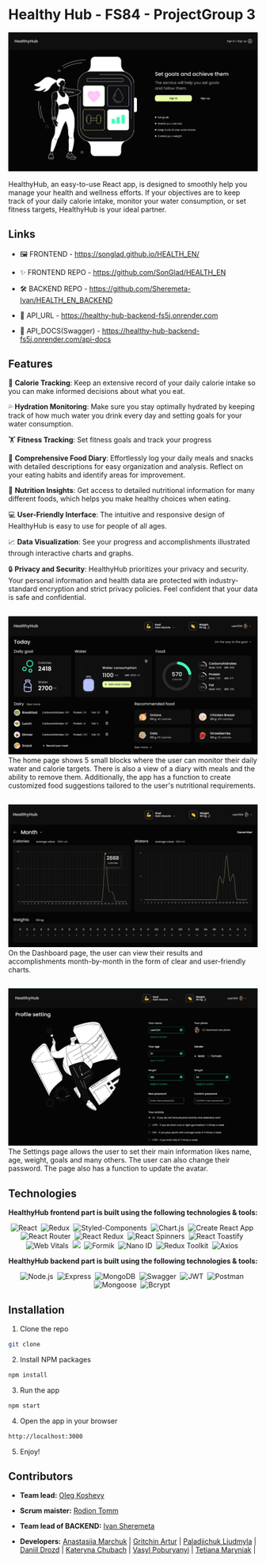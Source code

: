 # Healthy Hub - FS84 - ProjectGroup 3

![Preview](./assets/sign.png)

HealthyHub, an easy-to-use React app, is designed to smoothly help you manage
your health and wellness efforts. If your objectives are to keep track of your
daily calorie intake, monitor your water consumption, or set fitness targets,
HealthyHub is your ideal partner.

## Links

- 🖼️ FRONTEND - https://songlad.github.io/HEALTH_EN/
- ✨ FRONTEND REPO - https://github.com/SonGlad/HEALTH_EN

- 🛠️ BACKEND REPO - https://github.com/Sheremeta-Ivan/HEALTH_EN_BACKEND
- 🔗 API_URL - https://healthy-hub-backend-fs5j.onrender.com
- 📄 API_DOCS(Swagger) - https://healthy-hub-backend-fs5j.onrender.com/api-docs

## Features

:runner: **Calorie Tracking**: Keep an extensive record of your daily calorie
intake so you can make informed decisions about what you eat.<br />

:sweat_drops: **Hydration Monitoring**: Make sure you stay optimally hydrated by
keeping track of how much water you drink every day and setting goals for your
water consumption.<br />

:weight_lifting: **Fitness Tracking**: Set fitness goals and track your progress

:notebook_with_decorative_cover: **Comprehensive Food Diary**: Effortlessly log
your daily meals and snacks with detailed descriptions for easy organization and
analysis. Reflect on your eating habits and identify areas for improvement.

:corn: **Nutrition Insights**: Get access to detailed nutritional information
for many different foods, which helps you make healthy choices when
eating.<br />

:computer: **User-Friendly Interface**: The intuitive and responsive design of
HealthyHub is easy to use for people of all ages.<br />

:chart_with_upwards_trend: **Data Visualization**: See your progress and
accomplishments illustrated through interactive charts and graphs.

:lock: **Privacy and Security**: HealthyHub prioritizes your privacy and
security. Your personal information and health data are protected with
industry-standard encryption and strict privacy policies. Feel confident that
your data is safe and confidential.

##

![Preview](./assets/main-page.png) The home page shows 5 small blocks where the
user can monitor their daily water and calorie targets. There is also a view of
a diary with meals and the ability to remove them. Additionally, the app has a
function to create customized food suggestions tailored to the user's
nutritional requirements.

##

![Preview](./assets/statistics.png) On the Dashboard page, the user can view
their results and accomplishments month-by-month in the form of clear and
user-friendly charts.

##

![Preview](./assets/settings.png) The Settings page allows the user to set their
main information likes name, age, weight, goals and many others. The user can
also change their password. The page also has a function to update the avatar.

## Technologies

<p align="center">
  <b>HealthyHub frontend part is built using the following technologies & tools:</b>
</p>
<p align="center">
  <img alt="React" src="https://img.shields.io/badge/React-%2320232a.svg?style=for-the-badge&logo=react&logoColor=white">&nbsp;
  <img alt="Redux" src="https://img.shields.io/badge/Redux-%23593d88.svg?style=for-the-badge&logo=redux&logoColor=white">&nbsp;
  <img alt="Styled-Components" src="https://img.shields.io/badge/Styled_Components-%23DB7093.svg?style=for-the-badge&logo=styled-components&logoColor=white">&nbsp;
  <img alt="Chart.js" src="https://img.shields.io/badge/Chart.js-%23FF6384.svg?style=for-the-badge&logo=chart-dot-js&logoColor=white">&nbsp;
  <img alt="Create React App" src="https://img.shields.io/badge/Create%20React%20App-%2361DAFB.svg?style=for-the-badge&logo=react&logoColor=white">&nbsp;
  <img alt="React Router" src="https://img.shields.io/badge/React_Router-%23CA4245.svg?style=for-the-badge&logo=react-router&logoColor=white">&nbsp;
  <img alt="React Redux" src="https://img.shields.io/badge/React_Redux-%23593d88.svg?style=for-the-badge&logo=redux&logoColor=white">&nbsp;
  <img alt="React Spinners" src="https://img.shields.io/badge/React_Spinners-%23000000.svg?style=for-the-badge&logo=react&logoColor=white">&nbsp;
  <img alt="React Toastify" src="https://img.shields.io/badge/React_Toastify-%23FF6C37.svg?style=for-the-badge&logo=react&logoColor=white">&nbsp;
  <img alt="Web Vitals" src="https://img.shields.io/badge/Web_Vitals-%23FF6C37.svg?style=for-the-badge&logo=web-vitals&logoColor=white">&nbsp;
  <img a;t="Yup" src="https://img.shields.io/badge/Yup-%23FF6C37.svg?style=for-the-badge&logo=yup&logoColor=white">&nbsp;
  <img alt="Formik" src="https://img.shields.io/badge/Formik-%23FF6C37.svg?style=for-the-badge&logo=formik&logoColor=white">&nbsp;
  <img alt="Nano ID" src="https://img.shields.io/badge/Nano_ID-%23FF6C37.svg?style=for-the-badge&logo=nano-id&logoColor=white">&nbsp;
  <img alt="Redux Toolkit" src="https://img.shields.io/badge/Redux_Toolkit-%23593d88.svg?style=for-the-badge&logo=redux&logoColor=white">&nbsp;
  <img alt="Axios" src="https://img.shields.io/badge/Axios-%23FF6C37.svg?style=for-the-badge&logo=axios&logoColor=white">&nbsp;

</p>

<p align="center">
  <b>HealthyHub backend part is built using the following technologies & tools:</b>
</p>
<p align="center">
  <img alt="Node.js" src="https://img.shields.io/badge/node.js-6DA55F?style=for-the-badge&logo=node.js&logoColor=white">&nbsp;
  <img alt="Express" src="https://img.shields.io/badge/Express-%23404d59.svg?style=for-the-badge&logo=express&logoColor=white">&nbsp;
  <img alt="MongoDB" src="https://img.shields.io/badge/MongoDB-%234ea94b.svg?style=for-the-badge&logo=mongodb&logoColor=white">&nbsp;
  <img alt="Swagger" src="https://img.shields.io/badge/Swagger-%2385EA2D.svg?style=for-the-badge&logo=swagger&logoColor=white">&nbsp;
  <img alt="JWT" src="https://img.shields.io/badge/JWT-%23000000.svg?style=for-the-badge&logo=json-web-tokens&logoColor=white">&nbsp;
  <img alt="Postman" src="https://img.shields.io/badge/Postman-%23FF6C37.svg?style=for-the-badge&logo=postman&logoColor=white">&nbsp;
  <img alt="Mongoose" src="https://img.shields.io/badge/Mongoose-%23880000.svg?style=for-the-badge&logo=mongoose&logoColor=white">&nbsp;
  <img alt="Bcrypt" src="https://img.shields.io/badge/Bcrypt-%23FF6C37.svg?style=for-the-badge&logo=bcrypt&logoColor=white">&nbsp;
</p>

## Installation

1. Clone the repo

```sh
git clone
```

2. Install NPM packages

```sh
npm install
```

3. Run the app

```sh
npm start
```

4. Open the app in your browser

```sh
http://localhost:3000
```

5. Enjoy!

## Contributors

- **Team lead:** [Oleg Koshevy](https://github.com/SonGlad)
- **Scrum maister:** [Rodion Tomm](https://github.com/tomm-rodion)
- **Team lead of BACKEND:** [Ivan Sheremeta](https://github.com/Sheremeta-Ivan)

- **Developers:** [Anastasiia Marchuk](https://github.com/AnastasiiaMarchuk) |
  [Gritchin Artur](https://github.com/gritchin-artur) |
  [Paladiichuk Liudmyla](https://github.com/Lyudmyla26) |
  [Daniil Drozd](https://github.com/DaniilDrozd) |
  [Kateryna Chubach](https://github.com/kgonchuk) |
  [Vasyl Poburyanyi](https://github.com/Mario031281) |
  [Tetiana Maryniak](https://github.com/MaryniakT) |
